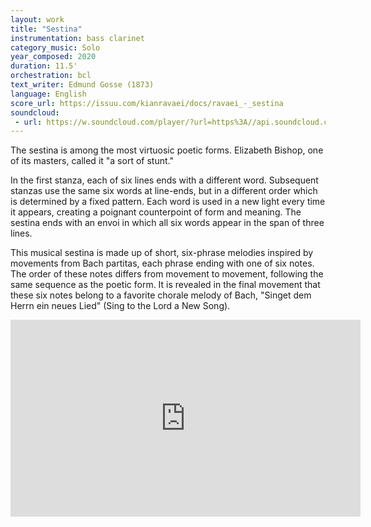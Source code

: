```yaml
---
layout: work
title: "Sestina"
instrumentation: bass clarinet
category_music: Solo
year_composed: 2020
duration: 11.5'
orchestration: bcl
text_writer: Edmund Gosse (1873)
language: English
score_url: https://issuu.com/kianravaei/docs/ravaei_-_sestina
soundcloud: 
 - url: https://w.soundcloud.com/player/?url=https%3A//api.soundcloud.com/tracks/885427909&color=%23ff5500&auto_play=false&hide_related=false&show_comments=true&show_user=true&show_reposts=false&show_teaser=true&visual=true
---
```


<p class="teaser">The sestina is among the most virtuosic poetic forms. Elizabeth Bishop, one of its masters, called it "a sort of stunt."</p>

In the first stanza, each of six lines ends with a different word. Subsequent stanzas use the same six words at line-ends, but in a different order which is determined by a fixed pattern. Each word is used in a new light every time it appears, creating a poignant counterpoint of form and meaning. The sestina ends with an envoi in which all six words appear in the span of three lines.

This musical sestina is made up of short, six-phrase melodies inspired by movements from Bach partitas, each phrase ending with one of six notes. The order of these notes differs from movement to movement, following the same sequence as the poetic form. It is revealed in the final movement that these six notes belong to a favorite chorale melody of Bach, "Singet dem Herrn ein neues Lied" (Sing to the Lord a New Song).

<div class="center flex-video widescreen vimeo">
    <iframe width="560" height="315" src="https://www.youtube.com/embed/CXhfuc0ZLqY" frameborder="0" allow="accelerometer; autoplay; encrypted-media; gyroscope; picture-in-picture" allowfullscreen></iframe>
</div>